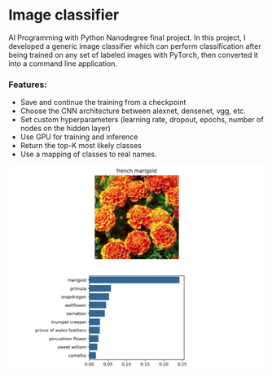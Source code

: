 # Image classifier

AI Programming with Python Nanodegree final project. In this project, I developed a generic image classifier which can perform classification after being trained on any set of labeled images with PyTorch, then converted it into a command line application.
 
### Features: 
- Save and continue the training from a checkpoint
- Choose the CNN architecture between alexnet, densenet, vgg, etc.
- Set custom hyperparameters (learning rate, dropout, epochs, number of nodes on the hidden layer)
- Use GPU for training and inference
- Return the top-K most likely classes
- Use a mapping of classes to real names.


<img src="flower_classifier.png" colspan="1" />
